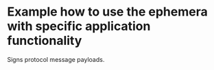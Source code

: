 # Example how to use the ephemera with specific application functionality 

Signs protocol message payloads.